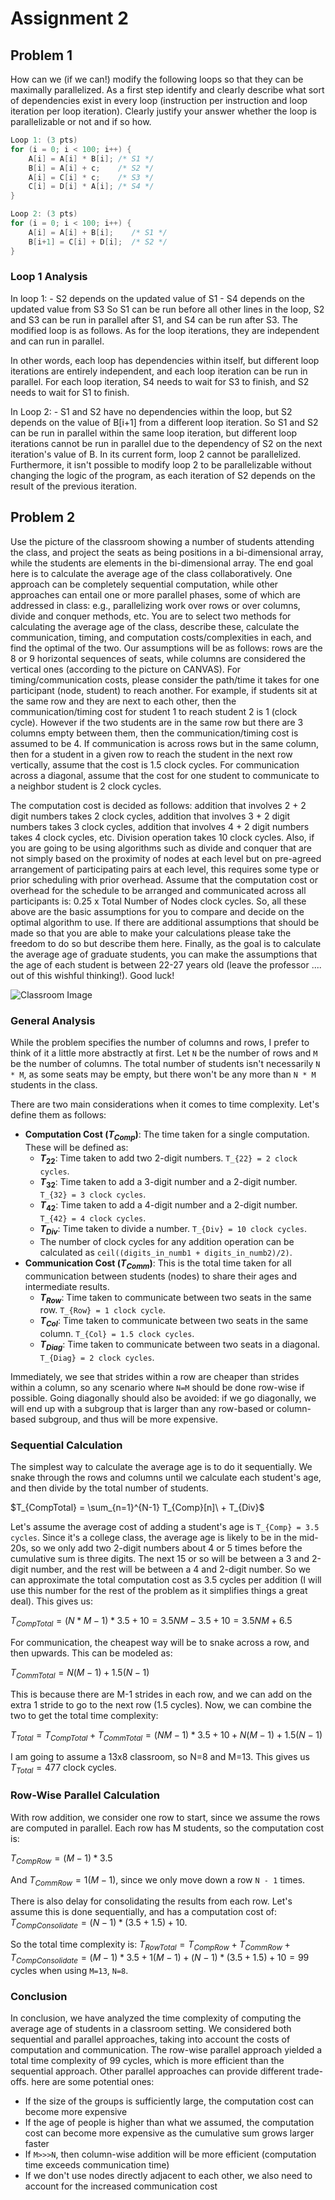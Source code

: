 # Assignment 2 

## Problem 1

How can we (if we can!) modify the following loops so that they can be maximally parallelized. As a first step identify
and clearly describe what sort of dependencies exist in every loop (instruction per instruction and loop iteration per loop
iteration). Clearly justify your answer whether the loop is parallelizable or not and if so how.

```c
Loop 1: (3 pts)
for (i = 0; i < 100; i++) {
	A[i] = A[i] * B[i]; /* S1 */
	B[i] = A[i] + c;    /* S2 */
	A[i] = C[i] * c;    /* S3 */
	C[i] = D[i] * A[i]; /* S4 */
}

Loop 2: (3 pts)
for (i = 0; i < 100; i++) {
	A[i] = A[i] + B[i];    /* S1 */
	B[i+1] = C[i] + D[i];  /* S2 */
}
```

### Loop 1 Analysis

In loop 1:
    - S2 depends on the updated value of S1
    - S4 depends on the updated value from S3
So S1 can be run before all other lines in the loop, S2 and S3 can be run in parallel after S1, and S4 can be run after S3. The modified loop is as follows. As for the loop iterations, they are independent and can run in parallel.

In other words, each loop has dependencies within itself, but different loop iterations are entirely independent, and each loop iteration can be run in parallel. For each loop iteration, S4 needs to wait for S3 to finish, and S2 needs to wait for S1 to finish. 

In Loop 2:
    - S1 and S2 have no dependencies within the loop, but S2 depends on the value of B[i+1] from a different loop iteration.
So S1 and S2 can be run in parallel within the same loop iteration, but different loop iterations cannot be run in parallel due to the dependency of S2 on the next iteration's value of B. In its current form, loop 2 cannot be parallelized. Furthermore, it isn't possible to modify loop 2 to be parallelizable without changing the logic of the program, as each iteration of S2 depends on the result of the previous iteration.


## Problem 2

Use the picture of the classroom showing a number of students attending the class, and project the seats as being
positions in a bi-dimensional array, while the students are elements in the bi-dimensional array. The end goal here is
to calculate the average age of the class collaboratively. One approach can be completely sequential computation,
while other approaches can entail one or more parallel phases, some of which are addressed in class: e.g.,
parallelizing work over rows or over columns, divide and conquer methods, etc.
You are to select two methods for calculating the average age of the class, describe these, calculate the
communication, timing, and computation costs/complexities in each, and find the optimal of the two.
Our assumptions will be as follows: rows are the 8 or 9 horizontal sequences of seats, while columns are considered
the vertical ones (according to the picture on CANVAS). For timing/communication costs, please consider the
path/time it takes for one participant (node, student) to reach another. For example, if students sit at the same row
and they are next to each other, then the communication/timing cost for student 1 to reach student 2 is 1 (clock
cycle). However if the two students are in the same row but there are 3 columns empty between them, then the
communication/timing cost is assumed to be 4. If communication is across rows but in the same column, then for a
student in a given row to reach the student in the next row vertically, assume that the cost is 1.5 clock cycles. For
communication across a diagonal, assume that the cost for one student to communicate to a neighbor student is 2
clock cycles.

The computation cost is decided as follows: addition that involves 2 + 2 digit numbers takes 2 clock cycles, addition
that involves 3 + 2 digit numbers takes 3 clock cycles, addition that involves 4 + 2 digit numbers takes 4 clock
cycles, etc. Division operation takes 10 clock cycles.
Also, if you are going to be using algorithms such as divide and conquer that are not simply based on the proximity
of nodes at each level but on pre-agreed arrangement of participating pairs at each level, this requires some type or
prior scheduling with prior overhead. Assume that the computation cost or overhead for the schedule to be arranged
and communicated across all participants is: 0.25 x Total Number of Nodes clock cycles.
So, all these above are the basic assumptions for you to compare and decide on the optimal algorithm to use. If there
are additional assumptions that should be made so that you are able to make your calculations please take the
freedom to do so but describe them here. Finally, as the goal is to calculate the average age of graduate students, you
can make the assumptions that the age of each student is between 22-27 years old (leave the professor .... out of this
wishful thinking!). Good luck!

![Classroom Image](./Bi-dimensional%20Class%20Array%20rows-columns.jpg)

### General Analysis
While the problem specifies the number of columns and rows, I prefer to think of it a little more abstractly at first. Let `N` be the number of rows and `M` be the number of columns. The total number of students isn't necessarily `N * M`, as some seats may be empty, but there won't be any more than `N * M` students in the class.

There are two main considerations when it comes to time complexity. Let's define them as follows:
- **Computation Cost ($T_{Comp}$)**: The time taken for a single computation. These will be defined as:
	- **$T_{22}$**: Time taken to add two 2-digit numbers. `T_{22} = 2 clock cycles`.
	- **$T_{32}$**: Time taken to add a 3-digit number and a 2-digit number. `T_{32} = 3 clock cycles`.
	- **$T_{42}$**: Time taken to add a 4-digit number and a 2-digit number. `T_{42} = 4 clock cycles`.
	- **$T_{Div}$**: Time taken to divide a number. `T_{Div} = 10 clock cycles`.
	- The number of clock cycles for any addition operation can be calculated as `ceil((digits_in_numb1 + digits_in_numb2)/2)`.
- **Communication Cost ($T_{Comm}$)**: This is the total time taken for all communication between students (nodes) to share their ages and intermediate results.
	- **$T_{Row}$**: Time taken to communicate between two seats in the same row. `T_{Row} = 1 clock cycle`.
	- **$T_{Col}$**: Time taken to communicate between two seats in the same column. `T_{Col} = 1.5 clock cycles`.
	- **$T_{Diag}$**: Time taken to communicate between two seats in a diagonal. `T_{Diag} = 2 clock cycles`.

Immediately, we see that strides within a row are cheaper than strides within a column, so any scenario where `N=M` should be done row-wise if possible. Going diagonally should also be avoided: if we go diagonally, we will end up with a subgroup that is larger than any row-based or column-based subgroup, and thus will be more expensive.

### Sequential Calculation
The simplest way to calculate the average age is to do it sequentially. We snake through the rows and columns until we calculate each student's age, and then divide by the total number of students.

$T_{CompTotal} = \sum_{n=1}^{N-1} T_{Comp}[n]\ + T_{Div}$

Let's assume the average cost of adding a student's age is `T_{Comp} = 3.5 cycles`. Since it's a college class, the average age is likely to be in the mid-20s, so we only add two 2-digit numbers about 4 or 5 times before the cumulative sum is three digits. The next 15 or so will be between a 3 and 2-digit number, and the rest will be between a 4 and 2-digit number. So we can approximate the total computation cost as 3.5 cycles per addition (I will use this number for the rest of the problem as it simplifies things a great deal). This gives us:

$T_{CompTotal} = (N * M - 1) * 3.5 + 10 = 3.5NM - 3.5 + 10 = 3.5NM + 6.5$

For communication, the cheapest way will be to snake across a row, and then upwards. This can be modeled as:

$T_{CommTotal} = N(M-1) + 1.5(N-1)$

This is because there are M-1 strides in each row, and we can add on the extra 1 stride to go to the next row (1.5 cycles). Now, we can combine the two to get the total time complexity:

$T_{Total} = T_{CompTotal} + T_{CommTotal} = (NM - 1) * 3.5 + 10 + N(M-1) + 1.5(N-1)$

I am going to assume a 13x8 classroom, so N=8 and M=13. This gives us $T_{Total} = 477$ clock cycles.

### Row-Wise Parallel Calculation

With row addition, we consider one row to start, since we assume the rows are computed in parallel. Each row has M students, so the computation cost is:

$T_{CompRow} = (M-1) * 3.5$

And $T_{CommRow} = 1(M-1)$, since we only move down a row `N - 1` times.

There is also delay for consolidating the results from each row. Let's assume this is done sequentially, and has a computation cost of: $T_{CompConsolidate} = (N-1) * (3.5 + 1.5) + 10$.

So the total time complexity is: $T_{RowTotal} = T_{CompRow} + T_{CommRow} + T_{CompConsolidate} = (M-1) * 3.5 + 1(M-1) + (N-1) * (3.5 + 1.5) + 10 = 99$ cycles when using `M=13`, `N=8`.

### Conclusion

In conclusion, we have analyzed the time complexity of computing the average age of students in a classroom setting. We considered both sequential and parallel approaches, taking into account the costs of computation and communication. The row-wise parallel approach yielded a total time complexity of 99 cycles, which is more efficient than the sequential approach. Other parallel approaches can provide different trade-offs. here are some potential ones:
- If the size of the groups is sufficiently large, the computation cost can become more expensive
- If the age of people is higher than what we assumed, the computation cost can become more expensive as the cumulative sum grows larger faster
- If `M>>>N`, then column-wise addition will be more efficient (computation time exceeds communication time)
- If we don't use nodes directly adjacent to each other, we also need to account for the increased communication cost
